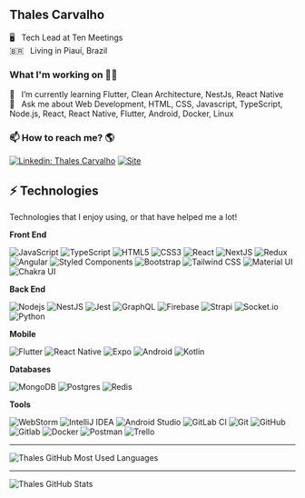 ## Thales Carvalho

🖥  &nbsp; Tech Lead at Ten Meetings <br>
🇧🇷  &nbsp; Living in Piauí, Brazil

### What I'm working on 👨‍💻
🌱  &nbsp; I’m currently learning Flutter, Clean Architecture, NestJs, React Native <br>
💬  &nbsp; Ask me about Web Development, HTML, CSS, Javascript, TypeScript, Node.js, React, React Native, Flutter, Android, Docker, Linux <br>

### 📫 How to reach me? 🌎
[![Linkedin: Thales Carvalho](https://img.shields.io/badge/-Linkedin-blue?style=flat-square&logo=Linkedin&logoColor=white&link=https://www.linkedin.com/in/thalessd/)](https://www.linkedin.com/in/thalessd/)
[![Site](https://img.shields.io/website?label=tcndev.com&style=flat-square&url=https%3A%2F%2Ftcndev.com)](https://tcndev.com)


## ⚡ Technologies

Technologies that I enjoy using, or that have helped me a lot!

**Front End** 

![JavaScript](https://img.shields.io/badge/-JavaScript-black?style=flat-square&logo=javascript)
![TypeScript](https://img.shields.io/badge/TypeScript-007ACC?style=flat-square&logo=typescript&logoColor=white)
![HTML5](https://img.shields.io/badge/-HTML5-E34F26?style=flat-square&logo=html5&logoColor=white)
![CSS3](https://img.shields.io/badge/-CSS3-1572B6?style=flat-square&logo=css3)
![React](https://img.shields.io/badge/React-20232A?style=flat-square&logo=react&logoColor=61DAFB)
![NextJS](	https://img.shields.io/badge/next.js-000000?style=flat-square&logo=nextdotjs&logoColor=white)
![Redux](https://img.shields.io/badge/Redux-593D88?style=flat-square&logo=redux&logoColor=white)
![Angular](https://img.shields.io/badge/Angular-DD0031?style=flat-square&logo=angular&logoColor=white)
![Styled Components](https://img.shields.io/badge/styled--components-DB7093?style=flat-square&logo=styled-components&logoColor=white)
![Bootstrap](https://img.shields.io/badge/-Bootstrap-563D7C?style=flat-square&logo=bootstrap)
![Tailwind CSS](https://img.shields.io/badge/Tailwind_CSS-38B2AC?style=flat-square&logo=tailwind-css&logoColor=white)
![Material UI](https://img.shields.io/badge/Material--UI-0081CB?style=flat-square&logo=material-ui&logoColor=white)
![Chakra UI](https://img.shields.io/badge/Chakra--UI-319795?style=flat-square&logo=chakra-ui&logoColor=white)

**Back End**

![Nodejs](https://img.shields.io/badge/-Nodejs-339933?style=flat-square&logo=Node.js&logoColor=white)
![NestJS](https://img.shields.io/badge/nestjs-%23E0234E.svg?style=flat-square&logo=nestjs&logoColor=white)
![Jest](https://img.shields.io/badge/Jest-C21325?style=flat-square&logo=jest&logoColor=white)
![GraphQL](https://img.shields.io/badge/-GraphQL-E10098?style=flat-square&logo=graphql&logoColor=white)
![Firebase](https://img.shields.io/badge/Firebase-FFCA28?style=flat-square&logo=firebase&logoColor=white)
![Strapi](https://img.shields.io/badge/strapi-%232E7EEA.svg?style=flat-square&logo=strapi&logoColor=white)
![Socket.io](https://img.shields.io/badge/Socket.io-black?style=flat-square&logo=socket.io&badgeColor=010101)
![Python](https://img.shields.io/badge/python-3670A0?style=flat-square&logo=python&logoColor=ffdd54)

**Mobile**

![Flutter](https://img.shields.io/badge/Flutter-02569B?style=flat-square&logo=flutter&logoColor=white)
![React Native](https://img.shields.io/badge/React_Native-20232A?style=flat-square&logo=react&logoColor=61DAFB)
![Expo](https://img.shields.io/badge/Expo-1B1F23?style=flat-square&logo=expo&logoColor=white)
![Android](https://img.shields.io/badge/Android-3DDC84?style=flat-square&logo=android&logoColor=white)
![Kotlin](https://img.shields.io/badge/kotlin-%230095D5.svg?style=flat-square&logo=kotlin&logoColor=white)

**Databases**

![MongoDB](https://img.shields.io/badge/MongoDB-%234ea94b.svg?style=flat-square&logo=mongodb&logoColor=white)
![Postgres](https://img.shields.io/badge/postgres-%23316192.svg?style=flat-square&logo=postgresql&logoColor=white)
![Redis](https://img.shields.io/badge/redis-%23DD0031.svg?style=flat-square&logo=redis&logoColor=white)

**Tools**

![WebStorm](https://img.shields.io/badge/webstorm-143?style=flat-square&logo=webstorm&logoColor=white&color=black)
![IntelliJ IDEA](https://img.shields.io/badge/IntelliJIDEA-000000.svg?style=flat-square&logo=intellij-idea&logoColor=white)
![Android Studio](https://img.shields.io/badge/Android%20Studio-3DDC84.svg?style=flat-square&logo=android-studio&logoColor=white)
![GitLab CI](https://img.shields.io/badge/GitLabCI-%23181717.svg?style=flat-square&logo=gitlab&logoColor=white)
![Git](https://img.shields.io/badge/-Git-black?style=flat-square&logo=git)
![GitHub](https://img.shields.io/badge/-GitHub-181717?style=flat-square&logo=github)
![Gitlab](https://img.shields.io/badge/GitLab-330F63?style=flat-square&logo=gitlab&logoColor=white)
![Docker](https://img.shields.io/badge/docker-%230db7ed.svg?style=flat-square&logo=docker&logoColor=white)
![Postman](https://img.shields.io/badge/Postman-FF6C37?style=flat-square&logo=postman&logoColor=white)
![Trello](https://img.shields.io/badge/Trello-%23026AA7.svg?style=flat-square&logo=Trello&logoColor=white)

---

![Thales GitHub Most Used Languages](https://github-readme-stats.vercel.app/api/top-langs?username=thalessd&layout=compact&theme=onedark)

---
![Thales GitHub Stats](https://github-readme-stats.vercel.app/api?username=thalessd&count_private=true&theme=onedark)

